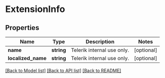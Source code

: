# ExtensionInfo

## Properties
Name | Type | Description | Notes
------------ | ------------- | ------------- | -------------
**name** | **string** | Telerik internal use only. | [optional] 
**localized_name** | **string** | Telerik internal use only. | [optional] 

[[Back to Model list]](../README.md#documentation-for-models) [[Back to API list]](../README.md#documentation-for-api-endpoints) [[Back to README]](../README.md)


